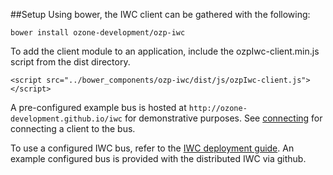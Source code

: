 ##Setup
Using bower, the IWC client can be gathered with the following:

`bower install ozone-development/ozp-iwc`

To add the client module to an application, include the ozpIwc-client.min.js script from the dist directory.

`<script src="../bower_components/ozp-iwc/dist/js/ozpIwc-client.js"></script>`


A pre-configured example bus is hosted at `http://ozone-development.github.io/iwc` for demonstrative purposes.
See [connecting](connecting.md) for connecting a client to the bus.

To use a configured IWC bus, refer to the [IWC deployment guide](../iwc_backend_integration_guide/README.md).
An example configured bus is provided with the distributed IWC via github. 

